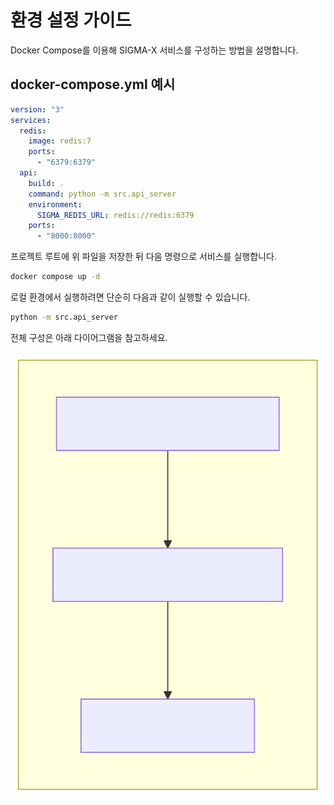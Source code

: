 # 환경 설정 가이드

Docker Compose를 이용해 SIGMA-X 서비스를 구성하는 방법을 설명합니다.

## docker-compose.yml 예시
```yaml
version: "3"
services:
  redis:
    image: redis:7
    ports:
      - "6379:6379"
  api:
    build: .
    command: python -m src.api_server
    environment:
      SIGMA_REDIS_URL: redis://redis:6379
    ports:
      - "8000:8000"
```

프로젝트 루트에 위 파일을 저장한 뒤 다음 명령으로 서비스를 실행합니다.

```bash
docker compose up -d
```

로컬 환경에서 실행하려면 단순히 다음과 같이 실행할 수 있습니다.

```bash
python -m src.api_server
```

전체 구성은 아래 다이어그램을 참고하세요.

![메인 다이어그램](main_diagram.svg)
